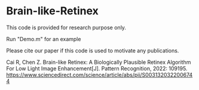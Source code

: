 # Brain-like-Retinex
This code is provided for research purpose only.

Run "Demo.m" for an example

Please cite our paper if this code is used to motivate any publications.

Cai R, Chen Z. Brain-like Retinex: A Biologically Plausible Retinex Algorithm For Low Light Image Enhancement[J]. Pattern Recognition, 2022: 109195. https://www.sciencedirect.com/science/article/abs/pii/S0031320322006744
